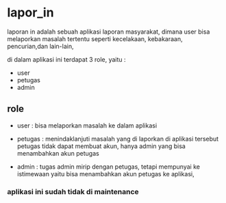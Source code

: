 # lapor_in

laporan in adalah sebuah aplikasi laporan masyarakat, dimana user bisa melaporkan masalah tertentu seperti kecelakaan, kebakaraan, pencurian,dan lain-lain, 

di dalam aplikasi ini terdapat 3 role, yaitu :
- user
- petugas
- admin

## role
- user :
  bisa melaporkan masalah ke dalam aplikasi

- petugas : 
  menindaklanjuti masalah yang di laporkan di aplikasi tersebut
  petugas tidak dapat membuat akun, hanya admin yang bisa menambahkan akun petugas

- admin : 
  tugas admin mirip dengan petugas, tetapi mempunyai ke istimewaan yaitu bisa menambahkan akun petugas ke aplikasi,

### aplikasi ini sudah tidak di maintenance


